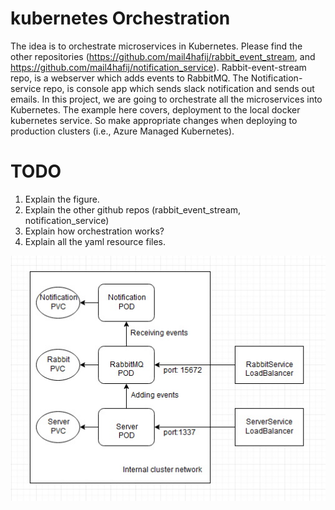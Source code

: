 # kubernetes Orchestration
The idea is to orchestrate microservices in Kubernetes. Please find the other repositories (https://github.com/mail4hafij/rabbit_event_stream, and https://github.com/mail4hafij/notification_service). Rabbit-event-stream repo, is a webserver which adds events to RabbitMQ. The Notification-service repo, is console app which sends slack notification and sends out emails. In this project, we are going to orchestrate all the microservices into Kubernetes. The example here covers, deployment to the local docker kubernetes service. So make appropriate changes when deploying to production clusters (i.e., Azure Managed Kubernetes).


# TODO
  1. Explain the figure.
  2. Explain the other github repos (rabbit_event_stream, notification_service)
  3. Explain how orchestration works?
  4. Explain all the yaml resource files.
  
 
 <img src="Application.jpg" />
